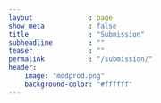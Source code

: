 ```yaml
---
layout              : page
show_meta           : false
title               : "Submission"
subheadline         : ""
teaser              : ""
permalink           : "/submission/"
header:
    image: "modprod.png"
    background-color: "#ffffff"
---
```

